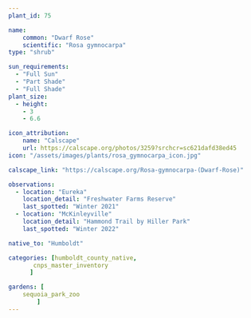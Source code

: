 ```yaml
---
plant_id: 75

name: 
    common: "Dwarf Rose"  
    scientific: "Rosa gymnocarpa"  
type: "shrub"

sun_requirements:
  - "Full Sun"
  - "Part Shade"
  - "Full Shade"
plant_size:
  - height: 
    - 3
    - 6.6

icon_attribution: 
    name: "Calscape"
    url: https://calscape.org/photos/3259?srchcr=sc621dafd38ed45 
icon: "/assets/images/plants/rosa_gymnocarpa_icon.jpg" 

calscape_link: "https://calscape.org/Rosa-gymnocarpa-(Dwarf-Rose)"

observations: 
  - location: "Eureka"
    location_detail: "Freshwater Farms Reserve"
    last_spotted: "Winter 2021"
  - location: "McKinleyville"
    location_detail: "Hammond Trail by Hiller Park" 
    last_spotted: "Winter 2022"

native_to: "Humboldt"

categories: [humboldt_county_native,
       cnps_master_inventory
      ]

gardens: [ 
    sequoia_park_zoo
        ]
---
```


